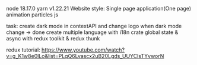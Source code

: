 node 18.17.0
yarn v1.22.21
Website style: Single page application(One page)
animation particles js

task:
create dark mode in contextAPI and change logo when dark mode change -> done
create multiple language with i18n
crate global state & async with redux toolkit & redux thunk

redux tutorial: https://www.youtube.com/watch?v=g_K1w8e0lLo&list=PLqQ6Lvascx2uB20Lgds_UUYCIsTYvworN
